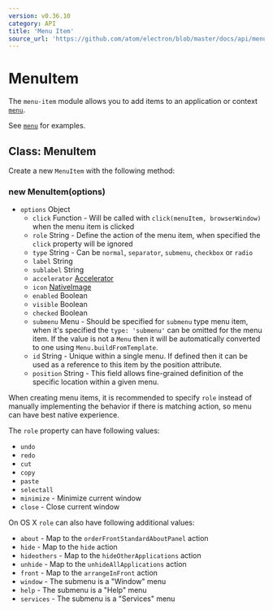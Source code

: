 ```yaml
---
version: v0.36.10
category: API
title: 'Menu Item'
source_url: 'https://github.com/atom/electron/blob/master/docs/api/menu-item.md'
---
```


# MenuItem

The `menu-item` module allows you to add items to an application or context
[`menu`](http://electron.atom.io/docs/v0.36.10/api/menu).

See [`menu`](http://electron.atom.io/docs/v0.36.10/api/menu) for examples.

## Class: MenuItem

Create a new `MenuItem` with the following method:

### new MenuItem(options)

* `options` Object
  * `click` Function - Will be called with `click(menuItem, browserWindow)` when
     the menu item is clicked
  * `role` String - Define the action of the menu item, when specified the
     `click` property will be ignored
  * `type` String - Can be `normal`, `separator`, `submenu`, `checkbox` or
     `radio`
  * `label` String
  * `sublabel` String
  * `accelerator` [Accelerator](http://electron.atom.io/docs/v0.36.10/api/accelerator)
  * `icon` [NativeImage](http://electron.atom.io/docs/v0.36.10/api/native-image)
  * `enabled` Boolean
  * `visible` Boolean
  * `checked` Boolean
  * `submenu` Menu - Should be specified for `submenu` type menu item, when
     it's specified the `type: 'submenu'` can be omitted for the menu item.
     If the value is not a `Menu` then it will be automatically converted to one
     using `Menu.buildFromTemplate`.
  * `id` String - Unique within a single menu. If defined then it can be used
     as a reference to this item by the position attribute.
  * `position` String - This field allows fine-grained definition of the
     specific location within a given menu.

When creating menu items, it is recommended to specify `role` instead of
manually implementing the behavior if there is matching action, so menu can have
best native experience.

The `role` property can have following values:

* `undo`
* `redo`
* `cut`
* `copy`
* `paste`
* `selectall`
* `minimize` - Minimize current window
* `close` - Close current window

On OS X `role` can also have following additional values:

* `about` - Map to the `orderFrontStandardAboutPanel` action
* `hide` - Map to the `hide` action
* `hideothers` - Map to the `hideOtherApplications` action
* `unhide` - Map to the `unhideAllApplications` action
* `front` - Map to the `arrangeInFront` action
* `window` - The submenu is a "Window" menu
* `help` - The submenu is a "Help" menu
* `services` - The submenu is a "Services" menu
